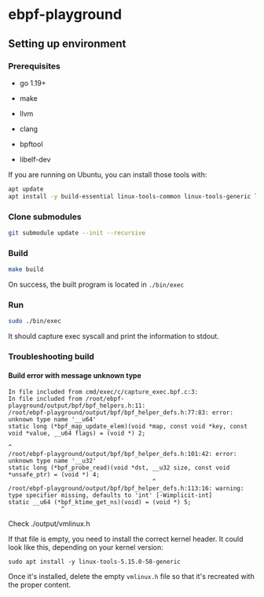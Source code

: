 # ebpf-playground

## Setting up environment

### Prerequisites

- go 1.19+

- make
- llvm
- clang
- bpftool
- libelf-dev

If you are running on Ubuntu, you can install those tools with:

```bash
apt update
apt install -y build-essential linux-tools-common linux-tools-generic libelf-dev llvm clang
```

### Clone submodules

```bash
git submodule update --init --recursive
```

### Build

```bash
make build
```

On success, the built program is located in `./bin/exec`

### Run

```bash
sudo ./bin/exec
```

It should capture exec syscall and print the information to stdout.

### Troubleshooting build

#### Build error with message unknown type

```
In file included from cmd/exec/c/capture_exec.bpf.c:3:
In file included from /root/ebpf-playground/output/bpf/bpf_helpers.h:11:
/root/ebpf-playground/output/bpf/bpf_helper_defs.h:77:83: error: unknown type name '__u64'
static long (*bpf_map_update_elem)(void *map, const void *key, const void *value, __u64 flags) = (void *) 2;
                                                                                  ^
/root/ebpf-playground/output/bpf/bpf_helper_defs.h:101:42: error: unknown type name '__u32'
static long (*bpf_probe_read)(void *dst, __u32 size, const void *unsafe_ptr) = (void *) 4;
                                         ^
/root/ebpf-playground/output/bpf/bpf_helper_defs.h:113:16: warning: type specifier missing, defaults to 'int' [-Wimplicit-int]
static __u64 (*bpf_ktime_get_ns)(void) = (void *) 5;
               ^
```

Check ./output/vmlinux.h

If that file is empty, you need to install the correct kernel header. It could look like this, depending on your kernel version:

```
sudo apt install -y linux-tools-5.15.0-58-generic
```

Once it's installed, delete the empty `vmlinux.h` file so that it's recreated with the proper content.
